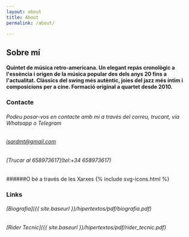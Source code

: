 ```yaml
---
layout: about
title: About
permalink: /about/

---
```


## Sobre mí
#### Quintet de música retro-americana. Un elegant repás cronològic a l'essència i origen de la música popular des dels anys 20 fins a l'actualitat. Clàssics del swing més autèntic, joies del jazz més íntim i composicions per a cine. Formació original a quartet desde 2010.

### Contacte
###### Podeu posar-vos en contacte amb mi a través del correu, trucant, vía Whatsapp o Telegram

###### [isardmt@gmail.com](mailto:isardmt@gmail.com)
###### [Trucar al 658973617](tel:+34 658973617)


######O bé a través de les Xarxes
{% include svg-icons.html %}


### Links

###### [Biografia]({{ site.baseurl }}/hipertextos/pdf/biografia.pdf)
###### [Rider Tecnic]({{ site.baseurl }}/hipertextos/pdf/rider_tecnic.pdf)
